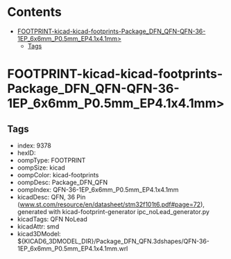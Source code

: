 



Contents
========

* [FOOTPRINT-kicad-kicad-footprints-Package_DFN_QFN-QFN-36-1EP_6x6mm_P0.5mm_EP4.1x4.1mm>](#footprint-kicad-kicad-footprints-package_dfn_qfn-qfn-36-1ep_6x6mm_p05mm_ep41x41mm)
	* [Tags](#tags)

# FOOTPRINT-kicad-kicad-footprints-Package_DFN_QFN-QFN-36-1EP_6x6mm_P0.5mm_EP4.1x4.1mm>

## Tags

- index: 9378
- hexID: 
- oompType: FOOTPRINT
- oompSize: kicad
- oompColor: kicad-footprints
- oompDesc: Package_DFN_QFN
- oompIndex: QFN-36-1EP_6x6mm_P0.5mm_EP4.1x4.1mm
- kicadDesc: QFN, 36 Pin (www.st.com/resource/en/datasheet/stm32f101t6.pdf#page=72), generated with kicad-footprint-generator ipc_noLead_generator.py
- kicadTags: QFN NoLead
- kicadAttr: smd
- kicad3DModel: ${KICAD6_3DMODEL_DIR}/Package_DFN_QFN.3dshapes/QFN-36-1EP_6x6mm_P0.5mm_EP4.1x4.1mm.wrl
